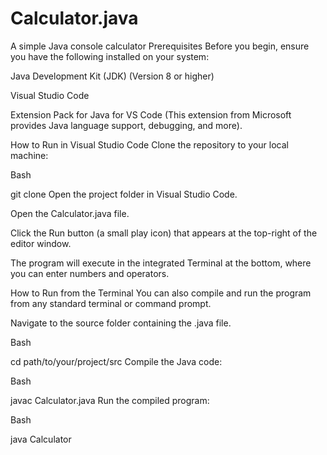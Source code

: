# Calculator.java
A simple Java console calculator
Prerequisites
Before you begin, ensure you have the following installed on your system:

Java Development Kit (JDK) (Version 8 or higher)

Visual Studio Code

Extension Pack for Java for VS Code (This extension from Microsoft provides Java language support, debugging, and more).

How to Run in Visual Studio Code
Clone the repository to your local machine:

Bash

git clone <your-repository-url>
Open the project folder in Visual Studio Code.

Open the Calculator.java file.

Click the Run button (a small play icon) that appears at the top-right of the editor window.

The program will execute in the integrated Terminal at the bottom, where you can enter numbers and operators.

How to Run from the Terminal
You can also compile and run the program from any standard terminal or command prompt.

Navigate to the source folder containing the .java file.

Bash

cd path/to/your/project/src
Compile the Java code:

Bash

javac Calculator.java
Run the compiled program:

Bash

java Calculator
